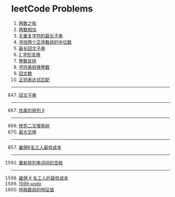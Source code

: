 # leetCode Problems

1. [两数之和](/src/main/java/org/chiangkai/problem1)
2. [两数相加](/src/main/java/org/chiangkai/problem2)
3. [无重复字符的最长子串](/src/main/java/org/chiangkai/problem3)
4. [寻找两个正序数组的中位数](/src/main/java/org/chiangkai/problem4)
5. [最长回文子串](/src/main/java/org/chiangkai/problem5)
6. [ Z 字形变换](/src/main/java/org/chiangkai/problem6)
7. [整数反转](/src/main/java/org/chiangkai/problem7)
8. [字符串转换整数](/src/main/java/org/chiangkai/problem8)
9. [回文数](/src/main/java/org/chiangkai/problem9)
10. [正则表达式匹配](/src/main/java/org/chiangkai/problem10)
--------------
647. [回文子串](/src/main/java/org/chiangkai/problem647)
-------
667. [ 优美的排列 II](/src/main/java/org/chiangkai/problem667)
------
669. [修剪二叉搜索树](/src/main/java/org/chiangkai/problem669)
670. [最大交换](/src/main/java/org/chiangkai/problem670)
-----
857. [雇佣K名工人最低成本](/src/main/java/org/chiangkai/problem857)
-----
1592. [重新排列单词间的空格](/src/main/java/org/chiangkai/problem1592)

-----
1598.  [ 雇佣 K 名工人的最低成本](/src/main/java/org/chiangkai/problem1598)
1599. [1599-undo](/src/main/java/org/chiangkai/problem1599)
1600.  [特殊数组的特征值](/src/main/java/org/chiangkai/problem1560)